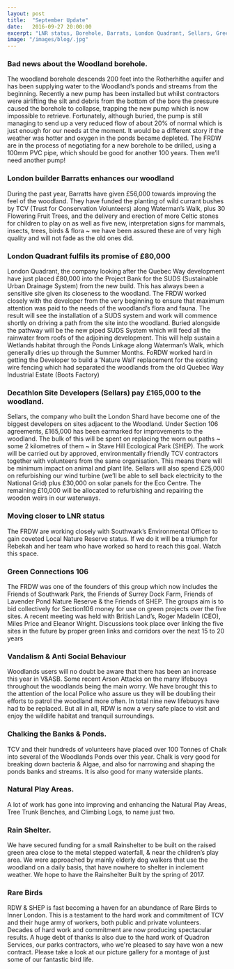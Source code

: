 ```yaml
---
layout: post
title:  "September Update"
date:   2016-09-27 20:00:00
excerpt: "LNR status, Borehole, Barrats, London Quadrant, Sellars, Green Connections 106"
image: "/images/blog/.jpg"
---
```


### Bad news about the Woodland borehole.

The woodland borehole descends 200 feet into the Rotherhithe aquifer and has been supplying water to the Woodland’s ponds and streams from the beginning. Recently a new pump has been installed but whilst contractors were airlifting the silt and debris from the bottom of the bore the pressure caused the borehole to collapse, trapping the new pump which is now impossible to retrieve. Fortunately, although buried, the pump is still managing to send up a very reduced flow of about 20% of normal which is just enough for our needs at the moment. It would be a different story if the weather was hotter and oxygen in the ponds became depleted. The FRDW are in the process of negotiating for a new borehole to be drilled, using a 100mm PVC pipe, which should be good for another 100 years. Then we’ll need another pump!

### London builder Barratts enhances our woodland

During the past year, Barratts have given £56,000 towards improving the feel of the woodland. They have funded the planting of wild currant bushes by TCV (Trust for Conservation Volunteers) along Waterman’s Walk, plus 30 Flowering Fruit Trees, and the delivery and erection of more Celtic stones for children to play on as well as five new, interpretation signs for mammals, insects, trees, birds & flora ~ we have been assured these are of very high quality and will not fade as the old ones did.

### London Quadrant fulfils its promise of £80,000
 
 London Quadrant, the company looking after the Quebec Way development have just placed £80,000 into the Project Bank for the SUDS (Sustainable Urban Drainage System) from the new build. This has always been a sensitive site given its closeness to the woodland. The FRDW worked closely with the developer from the very beginning to ensure that maximum attention was paid to the needs of the woodland’s flora and fauna. The result will see the installation of a SUDS system and work will commence shortly on driving a path from the site into the woodland. Buried alongside the pathway will be the new piped SUDS System which will feed all the rainwater from roofs of the adjoining development. This will help sustain a Wetlands habitat through the Ponds Linkage along Waterman’s Walk, which generally dries up through the Summer Months. FoRDW worked hard in getting the Developer to build a ‘Nature Wall’ replacement for the existing wire fencing which had separated the woodlands from the old Quebec Way Industrial Estate (Boots Factory)

### Decathlon Site Developers (Sellars) pay £165,000 to the woodland.

Sellars, the company who built the London Shard have become one of the biggest developers on sites adjacent to the Woodland. Under Section 106 agreements, £165,000 has been earmarked for improvements to the woodland. The bulk of this will be spent on replacing the worn out paths ~ some 2 kilometres of them ~ in Stave Hill Ecological Park (SHEP). The work will be carried out by approved, environmentally friendly TCV contractors together with volunteers from the same organisation. This means there will be minimum impact on animal and plant life. Sellars will also spend £25,000 on refurbishing our wind turbine (we’ll be able to sell back electricity to the National Grid) plus £30,000 on solar panels for the Eco Centre. The remaining £10,000 will be allocated to refurbishing and repairing the wooden weirs in our waterways. 

### Moving closer to LNR status

The FRDW are working closely with Southwark’s Environmental Officer to gain coveted Local Nature Reserve status. If we do it will be a triumph for Rebekah and her team who have worked so hard to reach this goal. Watch this space.

### Green Connections 106

The FRDW was one of the founders of this group which now includes the Friends of Southwark Park, the Friends of Surrey Dock Farm, Friends of Lavender Pond Nature Reserve & the Friends of SHEP. The groups aim is to bid collectively for Section106 money for use on green projects over the five sites. A recent meeting was held with British Land’s, Roger Madelin (CEO), Miles Price and Eleanor Wright. Discussions took place over linking the five sites in the future by proper green links and corridors over the next 15 to 20 years

###	Vandalism & Anti Social Behaviour

Woodlands users will no doubt be aware that there has been an increase this year in V&ASB. Some recent Arson Attacks on the many lifebuoys throughout the woodlands being the main worry. We have brought this to the attention of the local Police who assure us they will be doubling their efforts to patrol the woodland more often. In total nine new lifebuoys have had to be replaced. But all in all, RDW is now a very safe place to visit and enjoy the wildlife habitat and tranquil surroundings.

### Chalking the Banks & Ponds.

TCV and their hundreds of volunteers have placed over 100 Tonnes of Chalk into several of the Woodlands Ponds over this year. Chalk is very good for breaking down bacteria & Algae, and also for narrowing and shaping the ponds banks and streams. It is also good for many waterside plants.

###	Natural Play Areas.

A lot of work has gone into improving and enhancing the Natural Play Areas, Tree Trunk Benches, and Climbing Logs, to name just two.


### Rain Shelter.

We have secured funding for a small Rainshelter to be built on the raised green area close to the metal stepped waterfall, & near the children’s play area. We were approached by mainly elderly dog walkers that use the woodland on a daily basis, that have nowhere to shelter in inclement weather. We hope to have the Rainshelter Built by the spring of 2017.


### Rare Birds

RDW & SHEP is fast becoming a haven for an abundance of Rare Birds to Inner London. This is a testament to the hard work and commitment of TCV and their huge army of workers, both public and private volunteers. Decades of hard work and commitment are now producing spectacular results.  A huge debt of thanks is also due to the hard work of Quadron Services, our parks contractors, who we're pleased to say have won a new contract. Please take a look at our picture gallery for a montage of just some of our fantastic bird life.

